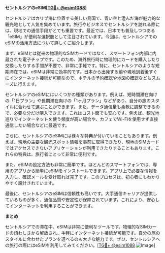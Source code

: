 **セントルシアのeSIM[[TG💪+ @esim1088](https://t.me/s/esim1088)]**

セントルシアはカリブ海に位置する美しい島国で、青い空と澄んだ海が魅力的な観光地として人気を集めています。旅行やビジネスでセントルシアを訪れる際には、現地での通信手段がとても重要です。最近では、日本でも普及しつつある「eSIM」が便利な選択肢として注目されています。今回は、セントルシアでのeSIMの活用方法について詳しくご紹介します。

まず、eSIMとは従来の物理的なSIMカードではなく、スマートフォン内部に内蔵された電子チップです。このため、海外旅行時に物理的にカードを購入したり交換したりする手間が不要で、非常に手軽です。特に、セントルシアのような短期滞在では、eSIMは非常に効率的です。日本から出発する前や現地到着後すぐにインターネット接続が可能なので、ホテルの予約確認や地図の確認などもスムーズに行えます。

セントルシアのeSIMにはいくつかの種類があります。例えば、短時間滞在向けの「1日プラン」や長期滞在向けの「1ヶ月プラン」などがあり、自分の旅のスタイルに合わせて選ぶことができます。また、データ通信量も柔軟に調整できるので、必要な分だけ購入できます。これはコスト面でも安心です。例えば、観光地巡りでインターネットを使う頻度が高い場合や、カフェでWi-Fiを使用せず直接通信したい場合などに最適です。

さらに、セントルシアのeSIMには様々な特典が付いていることもあります。例えば、現地の主要な観光スポット情報を事前に取得できたり、現地のSIMカードではアクセスできないアプリケーションが利用できたりすることもあります。これらの特典は、旅行者にとって非常に便利です。

また、eSIMの設定方法も非常に簡単です。ほとんどのスマートフォンでは、専用のアプリから簡単にeSIMをインストールできます。アプリ上で必要な情報を入力し、確認メールを受け取れば完了です。このプロセスは、初心者にもわかりやすく設計されています。

最後に、セントルシアのeSIMは信頼性も高いです。大手通信キャリアが提供しているものが多く、通信品質や安定性が保障されています。これにより、安心してインターネットを利用することができます。

**まとめ**

セントルシアでの滞在中、eSIMは非常に便利なツールです。物理的なSIMカードの煩わしさから解放され、手軽にインターネット接続が可能です。自分の旅のスタイルに合わせたプランを選べるのも大きな魅力です。ぜひ、セントルシアへの旅行の際にはeSIMを利用してみてください。[[TG💪+ @esim1088](https://t.me/s/esim1088) ![Image](https://i.postimg.cc/Y0z9fWf4/image.png)]
